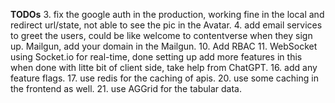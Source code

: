 **TODOs**
3. fix the google auth in the production, working fine in the local and redirect url/state, not able to see the pic in the Avatar.
4. add email services to greet the users, could be like welcome to contentverse when they sign up. Mailgun, add your domain in the Mailgun.
10. Add RBAC
11. WebSocket using Socket.io for real-time, done setting up add more features in this when done with litte bit of client side, take help from ChatGPT.
16. add any feature flags.
17. use redis for the caching of apis.
20. use some caching in the frontend as well.
21. use AGGrid for the tabular data.